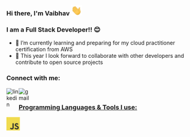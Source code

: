 ### Hi there, I'm Vaibhav <img src='https://github.com/Vaibhav-Kambli/Vaibhav-Kambli/blob/master/wave.gif' width="28">

### I am a Full Stack Developer!! 😊

- 🌱 I’m currently learning and preparing for my cloud practitioner certification from AWS
- 👯 This year I look forward to collaborate with other developers and contribute to open source projects


### Connect with me:

[<img align="left" alt="linkedin" width="32px" src="https://camo.githubusercontent.com/9354d286708efe5450394771240324309cd530a93524c988d92296fa01b4bd7e/68747470733a2f2f696d672e69636f6e73382e636f6d2f636f6c6f722f34382f3030303030302f6c696e6b6564696e2e706e67" />][linkedin]
<a href="mailto:vaibhavk2608@gmail.com"> <img src="https://camo.githubusercontent.com/3519e704bfa3608c44bb981d63331e5163bd0a3bf0ab5fbfbda3a51ada1586a2/68747470733a2f2f696d672e69636f6e73382e636f6d2f666c75656e742f34382f3030303030302f676d61696c2e706e67" align="left" alt="gmail" width="32px">

<br/>

### Programming Languages & Tools I use:
<img align="left" width="35px" alt="JavaScript" src="https://raw.githubusercontent.com/github/explore/80688e429a7d4ef2fca1e82350fe8e3517d3494d/topics/javascript/javascript.png">


<br/>

[linkedin]: https://www.linkedin.com/in/vaibhav-kambli



<!--
**Vaibhav-Kambli/Vaibhav-Kambli** is a ✨ _special_ ✨ repository because its `README.md` (this file) appears on your GitHub profile.
- 🔭 I’m currently working on ...
Here are some ideas to get you started:


- 🤔 I’m looking for help with ...
- 💬 Ask me about ...
- 📫 How to reach me: ...
- 😄 Pronouns: ...
- ⚡ Fun fact: ...

<img src="https://github.com/sciencepal/sciencepal/raw/master/assets/Hi.gif" width="29">
-->
